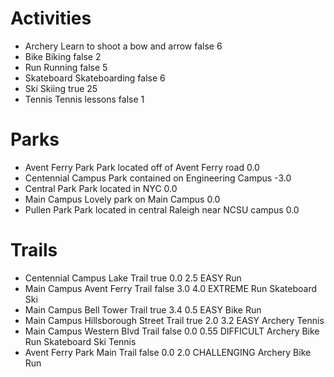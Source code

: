 # Activities

*	Archery	Learn to shoot a bow and arrow	false	6
*	Bike	Biking	false	2
*	Run	Running	false	5
*	Skateboard	Skateboarding	false	6
*	Ski	Skiing	true	25
*	Tennis	Tennis lessons	false	1

# Parks

*	Avent Ferry Park	Park located off of Avent Ferry road	0.0
*	Centennial Campus	Park contained on Engineering Campus	-3.0
*	Central Park	Park located in NYC	0.0
*	Main Campus	Lovely park on Main Campus	0.0
*	Pullen Park	Park located in central Raleigh near NCSU campus	0.0

# Trails

*	Centennial Campus	Lake Trail	true	0.0	2.5	EASY	Run
*	Main Campus	Avent Ferry Trail	false	3.0	4.0	EXTREME	Run	Skateboard	Ski
*	Main Campus	Bell Tower Trail	true	3.4	0.5	EASY	Bike	Run
*	Main Campus	Hillsborough Street Trail	true	2.0	3.2	EASY	Archery	Tennis
*	Main Campus	Western Blvd Trail	false	0.0	0.55	DIFFICULT	Archery	Bike	Run	Skateboard	Ski	Tennis
*	Avent Ferry Park	Main Trail	false	0.0	2.0	CHALLENGING	Archery	Bike	Run
